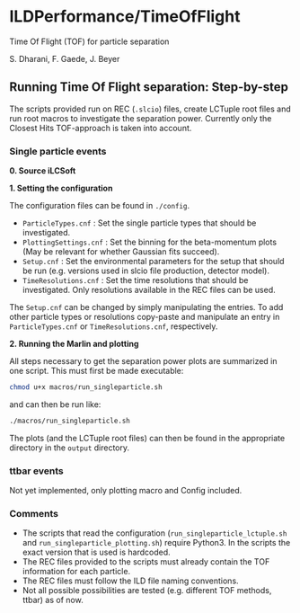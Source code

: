 # ILDPerformance/TimeOfFlight

Time Of Flight (TOF) for particle separation

S. Dharani,
F. Gaede, 
J. Beyer

## Running Time Of Flight separation: Step-by-step

The scripts provided run on REC (`.slcio`) files, create LCTuple root files and run root macros to investigate the separation power.
Currently only the Closest Hits TOF-approach is taken into account.

### Single particle events

**0. Source iLCSoft**

**1. Setting the configuration**

The configuration files can be found in ```./config```.
- `ParticleTypes.cnf` : Set the single particle types that should be investigated.
- `PlottingSettings.cnf` : Set the binning for the beta-momentum plots (May be relevant for whether Gaussian fits succeed).
- `Setup.cnf` : Set the environmental parameters for the setup that should be run (e.g. versions used in slcio file production, detector model).
- `TimeResolutions.cnf` : Set the time resolutions that should be investigated. Only resolutions available in the REC files can be used.

The `Setup.cnf` can be changed by simply manipulating the entries.
To add other particle types or resolutions copy-paste and manipulate an entry in `ParticleTypes.cnf` or `TimeResolutions.cnf`, respectively.

**2. Running the Marlin and plotting**

All steps necessary to get the separation power plots are summarized in one script. This must first be made executable:
```bash
chmod u+x macros/run_singleparticle.sh
```
and can then be run like:
```bash
./macros/run_singleparticle.sh
```

The plots (and the LCTuple root files) can then be found in the appropriate directory in the `output` directory.

### ttbar events

Not yet implemented, only plotting macro and Config included.

### Comments

- The scripts that read the configuration (`run_singleparticle_lctuple.sh` and `run_singleparticle_plotting.sh`) require Python3. 
  In the scripts the exact version that is used is hardcoded.
- The REC files provided to the scripts must already contain the TOF information for each particle.
- The REC files must follow the ILD file naming conventions.
- Not all possible possibilities are tested (e.g. different TOF methods, ttbar) as of now.